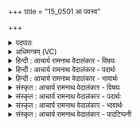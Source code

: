 +++
title = "15_0501 आ पवस्व"

+++
<details><summary>पदपाठः</summary>

आ꣢। प꣣वस्व। सहस्रि꣡ण꣢म्। र꣣यि꣢म्। सो꣣म। सुवी꣡र्य꣢म्। सु꣣। वी꣡र्य꣢꣯म्। अ꣣स्मे꣡इति꣢। श्र꣡वाँ꣢꣯सि। धा꣣रय। ५०१।
</details>

<details><summary>अधिमन्त्रम् (VC)</summary>

- पवमानः सोमः
- निध्रुविः काश्यपः
- गायत्री
- षड्जः
- पावमानं काण्डम्
</details>

<details><summary>हिन्दी : आचार्य रामनाथ वेदालंकार - विषयः</summary>

अगले मन्त्र में सोम परमात्मा तथा आचार्य से प्रार्थना की गयी है।
</details>

<details><summary>हिन्दी : आचार्य रामनाथ वेदालंकार - पदार्थः</summary>

पदार्थान्वयभाषाः -  हे (सोम) सर्वैश्वर्यवान् जगदीश्वर अथवा विद्वन् आचार्य ! आप हमारे लिए (सहस्रिणम्) सहस्रों की संख्यावाले अथवा प्रचुर, (सुवीर्यम्) शुभ बल से युक्त (रयिम्) ऐश्वर्य को अथवा विद्याधन को (आ पवस्व) प्रवाहित कीजिए, और (अस्मे) हममें (श्रवांसि) यशों को (धारय) स्थापित कीजिए ॥५॥
</details>

<details><summary>हिन्दी : आचार्य रामनाथ वेदालंकार - भावार्थः</summary>

भावार्थभाषाः -  परमेश्वर की कृपा से हम धन, धान्य, सुवर्ण आदि और सत्य, न्याय, बल, वीर्य आदि सब प्रकार के अपार ऐश्वर्य को तथा आचार्य की कृपा से अपार सद्विद्या एवं सदाचार के धन को प्राप्त करें, जिससे हमारी अधिकाधिक कीर्ति सर्वत्र फैले ॥५॥
</details>

<details><summary>संस्कृत : आचार्य रामनाथ वेदालंकार - विषयः</summary>

अथ सोमं परमात्मानमाचार्यं च प्रार्थयते।
</details>

<details><summary>संस्कृत : आचार्य रामनाथ वेदालंकार - पदार्थः</summary>

पदार्थान्वयभाषाः -  हे (सोम) सर्वैश्वर्यशालिन् जगदीश्वर विद्वन् आचार्य वा ! त्वम् अस्मभ्यम् (सहस्रिणम्) सहस्रसंख्यं प्रचुरं वा (सुवीर्यम्) शोभनवीर्योपेतम् (रयिम्) ऐश्वर्यं विद्याधनं वा (आ पवस्व) प्रवाहय। (अस्मे) अस्मासु। अत्र अस्मच्छब्दात् ‘सुपां सुलुक्।’ अ० ७।१।३९ इति सप्तम्याः शे आदेशः। (श्रवांसि) यशांसि (धारय) स्थापय ॥५॥
</details>

<details><summary>संस्कृत : आचार्य रामनाथ वेदालंकार - भावार्थः</summary>

भावार्थभाषाः -  परमेशकृपया वयं धनधान्यहिरण्यादिकं सत्यन्यायबलवीर्यादिकं च सर्वविधमपारमैश्वर्यम् आचार्यकृपया चापारं सद्विद्यासदाचारधनं प्राप्नुयाम येनास्माकं प्रभूता कीर्तिः सर्वत्र प्रसरेत् ॥५॥
</details>

<details><summary>संस्कृत : आचार्य रामनाथ वेदालंकार - पादटिप्पनी</summary>

टिप्पणी:   १. ऋ० ९।६३।१।
</details>